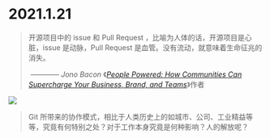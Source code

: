 # 2021.1.21

> 开源项目中的 issue 和 Pull Request ，比喻为人体的话，开源项目是心脏，issue 是动脉，Pull  Request 是血管。没有流动，就意味着生命征兆的消失。
>
> ​         ———— *Jono Bacon*  《*[People Powered: How Communities Can Supercharge Your Business, Brand, and Teams](https://www.amazon.com/People-Powered-Communities-Supercharge-Business/dp/1400214882/)*》作者

![](https://coss.media/content/images/size/w2000/2019/09/core.jpg)

> Git 所带来的协作模式，相比于人类历史上的如城市、公司、工业精益等等，究竟有何特别之处？对于工作本身究竟是何种影响？人的解放呢？